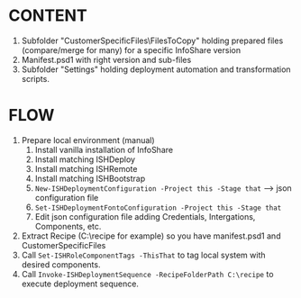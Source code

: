 
CONTENT
=======

1. Subfolder "CustomerSpecificFiles\FilesToCopy" holding prepared files (compare/merge for many) for a specific InfoShare version
1. Manifest.psd1 with right version and sub-files
1. Subfolder "Settings" holding deployment automation and transformation scripts.

FLOW
====

1. Prepare local environment (manual)
    1. Install vanilla installation of InfoShare
    1. Install matching ISHDeploy
    1. Install matching ISHRemote
    1. Install matching ISHBootstrap
    1. `New-ISHDeploymentConfiguration -Project this -Stage that` --> json configuration file
    1. `Set-ISHDeploymentFontoConfiguration -Project this -Stage that`
    1. Edit json configuration file adding Credentials, Intergations, Components, etc.
1. Extract Recipe (C:\recipe for example) so you have manifest.psd1 and CustomerSpecificFiles
1. Call `Set-ISHRoleComponentTags -ThisThat` to tag local system with desired components.
1. Call `Invoke-ISHDeploymentSequence -RecipeFolderPath C:\recipe` to execute deployment sequence.
